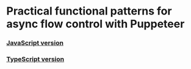 # Practical functional patterns for async flow control with Puppeteer
###  [JavaScript version](https://github.com/agaricide/puppeteer-functional-patterns/blob/master/js/puppeteer-functional-patterns.md)
###  [TypeScript version](https://github.com/agaricide/puppeteer-functional-patterns/blob/master/ts/puppeteer-functional-patterns.md)
